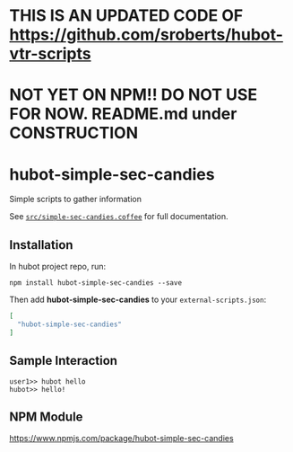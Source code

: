 # THIS IS AN UPDATED CODE OF https://github.com/sroberts/hubot-vtr-scripts

# NOT YET ON NPM!! DO NOT USE FOR NOW. README.md under CONSTRUCTION


# hubot-simple-sec-candies

Simple scripts to gather information

See [`src/simple-sec-candies.coffee`](src/simple-sec-candies.coffee) for full documentation.

## Installation

In hubot project repo, run:

`npm install hubot-simple-sec-candies --save`

Then add **hubot-simple-sec-candies** to your `external-scripts.json`:

```json
[
  "hubot-simple-sec-candies"
]
```

## Sample Interaction

```
user1>> hubot hello
hubot>> hello!
```

## NPM Module

https://www.npmjs.com/package/hubot-simple-sec-candies
